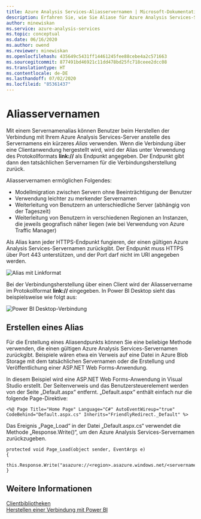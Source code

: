```yaml
---
title: Azure Analysis Services-Aliasservernamen | Microsoft-Dokumentation
description: Erfahren Sie, wie Sie Aliase für Azure Analysis Services-Servernamen erstellen. Benutzer können dann mit einem kürzeren Aliasnamen anstelle des Servernamens eine Verbindung mit Ihrem Server herstellen.
author: minewiskan
ms.service: azure-analysis-services
ms.topic: conceptual
ms.date: 06/16/2020
ms.author: owend
ms.reviewer: minewiskan
ms.openlocfilehash: 435649c5431ff14461245fee88cebe4a2c571663
ms.sourcegitcommit: 877491bd46921c11dd478bd25fc718ceee2dcc08
ms.translationtype: HT
ms.contentlocale: de-DE
ms.lasthandoff: 07/02/2020
ms.locfileid: "85361437"
---
```

# <a name="alias-server-names"></a>Aliasservernamen

Mit einem Servernamenalias können Benutzer beim Herstellen der Verbindung mit Ihrem Azure Analysis Services-Server anstelle des Servernamens ein kürzeres *Alias* verwenden. Wenn die Verbindung über eine Clientanwendung hergestellt wird, wird der Alias unter Verwendung des Protokollformats **link://** als Endpunkt angegeben. Der Endpunkt gibt dann den tatsächlichen Servernamen für die Verbindungsherstellung zurück.

Aliasservernamen ermöglichen Folgendes:

- Modellmigration zwischen Servern ohne Beeinträchtigung der Benutzer 
- Verwendung leichter zu merkender Servernamen 
- Weiterleitung von Benutzern an unterschiedliche Server (abhängig von der Tageszeit) 
- Weiterleitung von Benutzern in verschiedenen Regionen an Instanzen, die jeweils geografisch näher liegen (wie bei Verwendung von Azure Traffic Manager) 

Als Alias kann jeder HTTPS-Endpunkt fungieren, der einen gültigen Azure Analysis Services-Servernamen zurückgibt. Der Endpunkt muss HTTPS über Port 443 unterstützen, und der Port darf nicht im URI angegeben werden.

![Alias mit Linkformat](media/analysis-services-alias/aas-alias-browser.png)

Bei der Verbindungsherstellung über einen Client wird der Aliasservername im Protokollformat **link://** eingegeben. In Power BI Desktop sieht das beispielsweise wie folgt aus:

![Power BI Desktop-Verbindung](media/analysis-services-alias/aas-alias-connect-pbid.png)

## <a name="create-an-alias"></a>Erstellen eines Alias

Für die Erstellung eines Aliasendpunkts können Sie eine beliebige Methode verwenden, die einen gültigen Azure Analysis Services-Servernamen zurückgibt. Beispiele wären etwa ein Verweis auf eine Datei in Azure Blob Storage mit dem tatsächlichen Servernamen oder die Erstellung und Veröffentlichung einer ASP.NET Web Forms-Anwendung.

In diesem Beispiel wird eine ASP.NET Web Forms-Anwendung in Visual Studio erstellt. Der Seitenverweis und das Benutzersteuerelement werden von der Seite „Default.aspx“ entfernt. „Default.aspx“ enthält einfach nur die folgende Page-Direktive:

```
<%@ Page Title="Home Page" Language="C#" AutoEventWireup="true" CodeBehind="Default.aspx.cs" Inherits="FriendlyRedirect._Default" %>
```

Das Ereignis „Page_Load“ in der Datei „Default.aspx.cs“ verwendet die Methode „Response.Write()“, um den Azure Analysis Services-Servernamen zurückzugeben.

```
protected void Page_Load(object sender, EventArgs e)
{
    this.Response.Write("asazure://<region>.asazure.windows.net/<servername>");
}
```

## <a name="see-also"></a>Weitere Informationen

[Clientbibliotheken](https://docs.microsoft.com/analysis-services/client-libraries?view=azure-analysis-services-current)   
[Herstellen einer Verbindung mit Power BI](analysis-services-connect-pbi.md)
